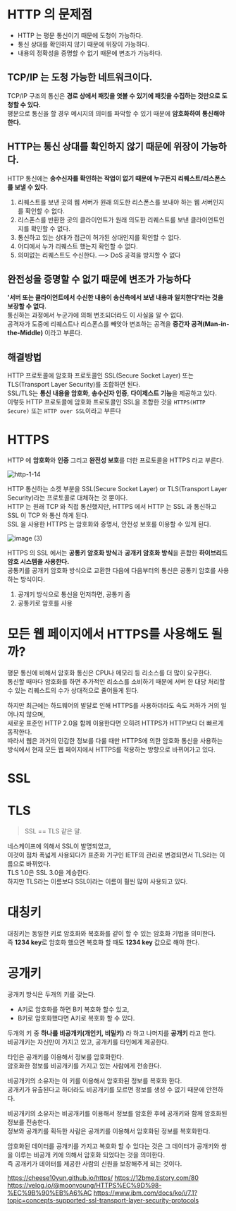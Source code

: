 # HTTP 의 문제점
* HTTP 는 평문 통신이기 때문에 도청이 가능하다.     
* 통신 상대를 확인하지 않기 때문에 위장이 가능하다.      
* 내용의 정확성을 증명할 수 없기 때문에 변조가 가능하다.      
       
## TCP/IP 는 도청 가능한 네트워크이다.
TCP/IP 구조의 통신은 **경로 상에서 패킷을 엿볼 수 있기에 패킷을 수집하는 것만으로 도청할 수 있다.**      
평문으로 통신을 할 경우 메시지의 의미를 파악할 수 있기 때문에 **암호화하여 통신해야 한다.**     
                 
## HTTP는 통신 상대를 확인하지 않기 때문에 위장이 가능하다.     
HTTP 통신에는 **송수신자를 확인하는 작업이 없기 때문에 누구든지 리퀘스트/리스폰스를 보낼 수 있다.**   
       
1. 리퀘스트를 보낸 곳의 웹 서버가 원래 의도한 리스폰스를 보내야 하는 웹 서버인지를 확인할 수 없다.
2. 리스폰스를 반환한 곳의 클라이언트가 원래 의도한 리퀘스트를 보낸 클라이언트인지를 확인할 수 없다.
3. 통신하고 있는 상대가 접근이 허가된 상대인지를 확인할 수 없다.
4. 어디에서 누가 리퀘스트 했는지 확인할 수 없다.
5. 의미없는 리퀘스트도 수신한다. —> DoS 공격을 방지할 수 없다
   
## 완전성을 증명할 수 없기 때문에 변조가 가능하다
**'서버 또는 클라이언트에서 수신한 내용이 송신측에서 보낸 내용과 일치한다'라는 것을 보장할 수 없다.**        
통신하는 과정에서 누군가에 의해 변조되더라도 이 사실을 알 수 없다.           
공격자가 도중에 리퀘스트나 리스폰스를 빼앗아 변조하는 공격을 **중간자 공격(Man-in-the-Middle)** 이라고 부른다.     
           
## 해결방법  
HTTP 프로토콜에 암호화 프로토콜인 SSL(Secure Socket Layer) 또는 TLS(Transport Layer Security)를 조합하면 된다.   
SSL/TLS는 **통신 내용을 암호화**, **송수신자 인증**, **다이제스트 기능**을 제공하고 있다.        
이렇듯 HTTP 프로토콜에 암호화 프로토콜인 SSL을 조합한 것을 `HTTPS(HTTP Secure)` 또는 `HTTP over SSL`이라고 부른다          
         
# HTTPS 
HTTP 에 **암호화**와 **인증** 그리고 **완전성 보호**를 더한 프로토콜을 HTTPS 라고 부른다.   

![http-1-14](https://user-images.githubusercontent.com/50267433/138423993-cea44886-cb35-4fc1-ae56-64320b6ee7b8.png)
       
HTTP 통신하는 소켓 부분을 SSL(Secure Socket Layer) or TLS(Transport Layer Security)라는 프로토콜로 대체하는 것 뿐이다.    
HTTP 는 원래 TCP 와 직접 통신했지만, HTTPS 에서 HTTP 는 SSL 과 통신하고 SSL 이 TCP 와 통신 하게 된다.  
SSL 을 사용한 HTTPS 는 암호화와 증명서, 안전성 보호를 이용할 수 있게 된다.

![image (3)](https://user-images.githubusercontent.com/50267433/138454099-6d20b308-7211-4abe-bd1a-4676aefe2eed.png)

HTTPS 의 SSL 에서는 **공통키 암호화 방식**과 **공개키 암호화 방식**을 혼합한 **하이브리드 암호 시스템을 사용한다.**       
공통키를 공개키 암호화 방식으로 교환한 다음에 다음부터의 통신은 공통키 암호를 사용하는 방식이다.  
     
1. 공개키 방식으로 통신을 먼저하면, 공통키 줌
2. 공통키로 암호를 사용  

# 모든 웹 페이지에서 HTTPS를 사용해도 될까?
평문 통신에 비해서 암호화 통신은 CPU나 메모리 등 리소스를 더 많이 요구한다.   
통신할 때마다 암호화를 하면 추가적인 리소스를 소비하기 때문에 서버 한 대당 처리할 수 있는 리퀘스트의 수가 상대적으로 줄어들게 된다.

하지만 최근에는 하드웨어의 발달로 인해 HTTPS를 사용하더라도 속도 저하가 거의 일어나지 않으며,   
새로운 표준인 HTTP 2.0을 함께 이용한다면 오히려 HTTPS가 HTTP보다 더 빠르게 동작한다.    
따라서 웹은 과거의 민감한 정보를 다룰 때만 HTTPS에 의한 암호화 통신을 사용하는 방식에서 현재 모든 웹 페이지에서 HTTPS를 적용하는 방향으로 바뀌어가고 있다.


# SSL
# TLS 
> SSL == TLS 같은 말. 

네스케이프에 의해서 SSL이 발명되었고,   
이것이 점차 폭넓게 사용되다가 표준화 기구인 IETF의 관리로 변경되면서 TLS라는 이름으로 바뀌었다.   
TLS 1.0은 SSL 3.0을 계승한다.   
하지만 TLS라는 이름보다 SSL이라는 이름이 훨씬 많이 사용되고 있다.  

# 대칭키
   
대칭키는 동일한 키로 암호화와 복호화를 같이 할 수 있는 암호화 기법을 의미한다.     
즉 **1234 key**로 암호화 했으면 복호화 할 때도 **1234 key** 값으로 해야 한다.     

# 공개키      
공개키 방식은 두개의 키를 갖는다.      
   
* A키로 암호화를 하면 B키 복호화 할수 있고,   
* B키로 암호화했다면 A키로 복호화 할 수 있다.   

두개의 키 중 **하나를 비공개키(개인키, 비밀키)** 라 하고 나머지를 **공개키** 라고 한다.   
비공개키는 자신만이 가지고 있고, 공개키를 타인에게 제공한다.   
     
타인은 공개키를 이용해서 정보를 암호화한다.    
암호화한 정보를 비공개키를 가지고 있는 사람에게 전송한다.     
      
비공개키의 소유자는 이 키를 이용해서 암호화된 정보를 복호화 한다.     
공개키가 유출된다고 하더라도 비공개키를 모르면 정보를 생성 수 없기 때문에 안전하다.    

비공개키의 소유자는 비공개키를 이용해서 정보를 암호환 후에 공개키와 함께 암호화된 정보를 전송한다.   
정보와 공개키를 획득한 사람은 공개키를 이용해서 암호화된 정보를 복호화한다.      
   
암호화된 데이터를 공개키를 가지고 복호화 할 수 있다는 것은 그 데이터가 공개키와 쌍을 이루는 비공개 키에 의해서 암호화 되었다는 것을 의미한다.   
즉 공개키가 데이터를 제공한 사람의 신원을 보장해주게 되는 것이다.   

  
https://cheese10yun.github.io/https/
https://12bme.tistory.com/80
https://velog.io/@moonyoung/HTTPS%EC%9D%98-%EC%9B%90%EB%A6%AC
https://www.ibm.com/docs/ko/i/7.1?topic=concepts-supported-ssl-transport-layer-security-protocols
